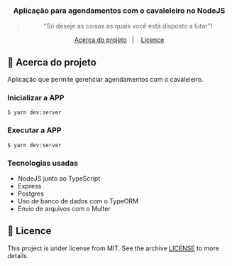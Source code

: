 <h3 align="center">
  Aplicação para agendamentos com o cavaleleiro no NodeJS
</h3>

<blockquote align="center">“Só deseje as coisas as quais você está disposto a lutar”!</blockquote>

<p align="center">
  <a href="#rocket-about-the-challenge">Acerca do projeto</a>&nbsp;&nbsp;&nbsp;|&nbsp;&nbsp;&nbsp;
  <a href="#memo-licence">Licence</a>
</p>

## :rocket: Acerca do projeto

Aplicação que permite gerehciar agendamentos com o cavaleleiro.

### Inicializar a APP

```
$ yarn dev:server
```

### Executar a APP

```
$ yarn dev:server
```

### Tecnologias usadas

- NodeJS junto ao TypeScript
- Express
- Postgres
- Uso de banco de dados com o TypeORM
- Envio de arquivos com o Multer

## :memo: Licence

This project is under license from MIT. See the archive [LICENSE](LICENSE) to more details.

